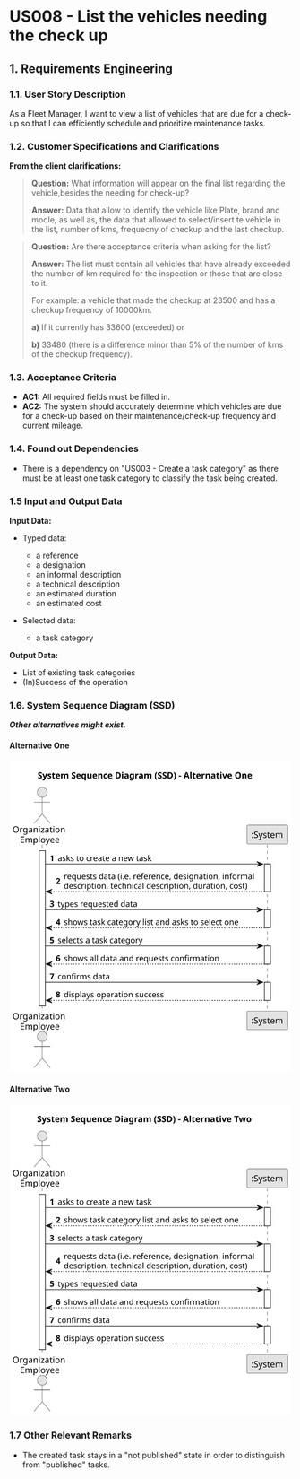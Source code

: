 # US008 - List the vehicles needing the check up 


## 1. Requirements Engineering

### 1.1. User Story Description

As a Fleet Manager, I want to view a list of vehicles that are due for a check-up so that I can efficiently schedule and prioritize maintenance tasks.

### 1.2. Customer Specifications and Clarifications 

**From the client clarifications:**

> **Question:** What information will appear on the final list regarding the vehicle,besides the needing for check-up?
>
> **Answer:** Data that allow to identify the vehicle like Plate, brand and modle, as well as, the data that allowed to select/insert te vehicle in the list, number of kms, frequecny of checkup and the last checkup.

> **Question:** Are there acceptance criteria when asking for the list?
>
> **Answer:** The list must contain all vehicles that have already exceeded the number of km required for the inspection or those that are close to it. 
>
>For example: a vehicle that made the checkup at 23500 and has a checkup frequency of 10000km.
> 
> **a)** If it currently has 33600 (exceeded) or
> 
> **b)** 33480 (there is a difference minor than 5% of the number of kms of the checkup frequency).

### 1.3. Acceptance Criteria

* **AC1:** All required fields must be filled in.
* **AC2:** The system should accurately determine which vehicles are due for a check-up based on their maintenance/check-up frequency and current mileage.
### 1.4. Found out Dependencies

* There is a dependency on "US003 - Create a task category" as there must be at least one task category to classify the task being created.

### 1.5 Input and Output Data

**Input Data:**

* Typed data:
    * a reference
    * a designation 
    * an informal description
    * a technical description
    * an estimated duration
    * an estimated cost
	
* Selected data:
    * a task category 

**Output Data:**

* List of existing task categories
* (In)Success of the operation

### 1.6. System Sequence Diagram (SSD)

**_Other alternatives might exist._**

#### Alternative One

![System Sequence Diagram - Alternative One](svg/us006-system-sequence-diagram-alternative-one.svg)

#### Alternative Two

![System Sequence Diagram - Alternative Two](svg/us006-system-sequence-diagram-alternative-two.svg)

### 1.7 Other Relevant Remarks

* The created task stays in a "not published" state in order to distinguish from "published" tasks.